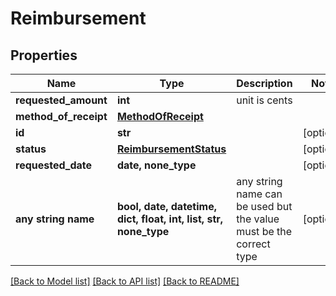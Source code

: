 # Reimbursement


## Properties
Name | Type | Description | Notes
------------ | ------------- | ------------- | -------------
**requested_amount** | **int** | unit is cents | 
**method_of_receipt** | [**MethodOfReceipt**](MethodOfReceipt.md) |  | 
**id** | **str** |  | [optional] 
**status** | [**ReimbursementStatus**](ReimbursementStatus.md) |  | [optional] 
**requested_date** | **date, none_type** |  | [optional] 
**any string name** | **bool, date, datetime, dict, float, int, list, str, none_type** | any string name can be used but the value must be the correct type | [optional]

[[Back to Model list]](../README.md#documentation-for-models) [[Back to API list]](../README.md#documentation-for-api-endpoints) [[Back to README]](../README.md)



